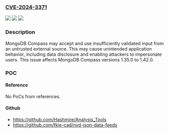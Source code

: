 ### [CVE-2024-3371](https://cve.mitre.org/cgi-bin/cvename.cgi?name=CVE-2024-3371)
![](https://img.shields.io/static/v1?label=Product&message=MongoDB%20Compass&color=blue)
![](https://img.shields.io/static/v1?label=Version&message=1.35.0%3C%3D%201.42.0%20&color=brighgreen)
![](https://img.shields.io/static/v1?label=Vulnerability&message=CWE-360%3A%20Trust%20of%20System%20Event%20Data&color=brighgreen)

### Description

MongoDB Compass may accept and use insufficiently validated input from an untrusted external source. This may cause unintended application behavior, including data disclosure and enabling attackers to impersonate users. This issue affects MongoDB Compass versions 1.35.0 to 1.42.0.

### POC

#### Reference
No PoCs from references.

#### Github
- https://github.com/Hashmire/Analysis_Tools
- https://github.com/fkie-cad/nvd-json-data-feeds


